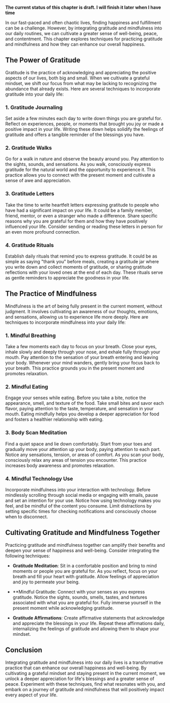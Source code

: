 **The current status of this chapter is draft. I will finish it later when I have time**

In our fast-paced and often chaotic lives, finding happiness and fulfillment can be a challenge. However, by integrating gratitude and mindfulness into our daily routines, we can cultivate a greater sense of well-being, peace, and contentment. This chapter explores techniques for practicing gratitude and mindfulness and how they can enhance our overall happiness.

The Power of Gratitude
----------------------

Gratitude is the practice of acknowledging and appreciating the positive aspects of our lives, both big and small. When we cultivate a grateful mindset, we shift our focus from what may be lacking to recognizing the abundance that already exists. Here are several techniques to incorporate gratitude into your daily life:

### 1. Gratitude Journaling

Set aside a few minutes each day to write down things you are grateful for. Reflect on experiences, people, or moments that brought you joy or made a positive impact in your life. Writing these down helps solidify the feelings of gratitude and offers a tangible reminder of the blessings you have.

### 2. Gratitude Walks

Go for a walk in nature and observe the beauty around you. Pay attention to the sights, sounds, and sensations. As you walk, consciously express gratitude for the natural world and the opportunity to experience it. This practice allows you to connect with the present moment and cultivate a sense of awe and appreciation.

### 3. Gratitude Letters

Take the time to write heartfelt letters expressing gratitude to people who have had a significant impact on your life. It could be a family member, friend, mentor, or even a stranger who made a difference. Share specific reasons why you are grateful for them and how they have positively influenced your life. Consider sending or reading these letters in person for an even more profound connection.

### 4. Gratitude Rituals

Establish daily rituals that remind you to express gratitude. It could be as simple as saying "thank you" before meals, creating a gratitude jar where you write down and collect moments of gratitude, or sharing gratitude reflections with your loved ones at the end of each day. These rituals serve as gentle reminders to appreciate the goodness in your life.

The Practice of Mindfulness
---------------------------

Mindfulness is the art of being fully present in the current moment, without judgment. It involves cultivating an awareness of our thoughts, emotions, and sensations, allowing us to experience life more deeply. Here are techniques to incorporate mindfulness into your daily life:

### 1. Mindful Breathing

Take a few moments each day to focus on your breath. Close your eyes, inhale slowly and deeply through your nose, and exhale fully through your mouth. Pay attention to the sensation of your breath entering and leaving your body. Whenever your mind wanders, gently bring your focus back to your breath. This practice grounds you in the present moment and promotes relaxation.

### 2. Mindful Eating

Engage your senses while eating. Before you take a bite, notice the appearance, smell, and texture of the food. Take small bites and savor each flavor, paying attention to the taste, temperature, and sensation in your mouth. Eating mindfully helps you develop a deeper appreciation for food and fosters a healthier relationship with eating.

### 3. Body Scan Meditation

Find a quiet space and lie down comfortably. Start from your toes and gradually move your attention up your body, paying attention to each part. Notice any sensations, tension, or areas of comfort. As you scan your body, consciously relax any areas of tension you encounter. This practice increases body awareness and promotes relaxation.

### 4. Mindful Technology Use

Incorporate mindfulness into your interaction with technology. Before mindlessly scrolling through social media or engaging with emails, pause and set an intention for your use. Notice how using technology makes you feel, and be mindful of the content you consume. Limit distractions by setting specific times for checking notifications and consciously choose when to disconnect.

Cultivating Gratitude and Mindfulness Together
----------------------------------------------

Practicing gratitude and mindfulness together can amplify their benefits and deepen your sense of happiness and well-being. Consider integrating the following techniques:

* **Gratitude Meditation**: Sit in a comfortable position and bring to mind moments or people you are grateful for. As you reflect, focus on your breath and fill your heart with gratitude. Allow feelings of appreciation and joy to permeate your being.

* \*\*Mindful Gratitude: Connect with your senses as you express gratitude. Notice the sights, sounds, smells, tastes, and textures associated with what you are grateful for. Fully immerse yourself in the present moment while acknowledging gratitude.

* **Gratitude Affirmations**: Create affirmative statements that acknowledge and appreciate the blessings in your life. Repeat these affirmations daily, internalizing the feelings of gratitude and allowing them to shape your mindset.

Conclusion
----------

Integrating gratitude and mindfulness into our daily lives is a transformative practice that can enhance our overall happiness and well-being. By cultivating a grateful mindset and staying present in the current moment, we unlock a deeper appreciation for life's blessings and a greater sense of peace. Experiment with these techniques, find what resonates with you, and embark on a journey of gratitude and mindfulness that will positively impact every aspect of your life.
